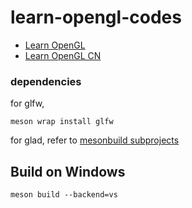 # learn-opengl-codes

- [Learn OpenGL](https://learnopengl-cn.github.io/)
- [Learn OpenGL CN](https://learnopengl.com/Getting-started/OpenGL)

### dependencies

for glfw,

```console
meson wrap install glfw
```

for glad, refer to [mesonbuild subprojects](https://mesonbuild.com/Subprojects.html)

## Build on Windows

```console
meson build --backend=vs
```
